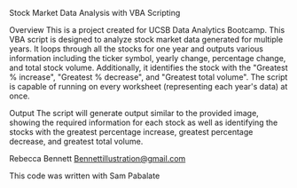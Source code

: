 Stock Market Data Analysis with VBA Scripting

Overview
This is a project created for UCSB Data Analytics Bootcamp.
This VBA script is designed to analyze stock market data generated for multiple years. It loops through all the stocks for one year and outputs various information including the ticker symbol, yearly change, percentage change, and total stock volume. Additionally, it identifies the stock with the "Greatest % increase", "Greatest % decrease", and "Greatest total volume". The script is capable of running on every worksheet (representing each year's data) at once.

Output
The script will generate output similar to the provided image, showing the required information for each stock as well as identifying the stocks with the greatest percentage increase, greatest percentage decrease, and greatest total volume.

Rebecca Bennett
Bennettillustration@gmail.com

This code was written with Sam Pabalate
